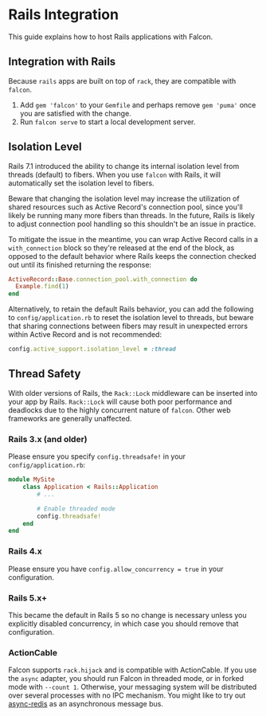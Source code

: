 # Rails Integration

This guide explains how to host Rails applications with Falcon.

## Integration with Rails

Because `rails` apps are built on top of `rack`, they are compatible with `falcon`.

1. Add `gem 'falcon'` to your `Gemfile` and perhaps remove `gem 'puma'` once you are satisfied with the change.
2. Run `falcon serve` to start a local development server.

## Isolation Level

Rails 7.1 introduced the ability to change its internal isolation level from threads (default) to fibers. When you use `falcon` with Rails, it will automatically set the isolation level to fibers.

Beware that changing the isolation level may increase the utilization of shared resources such as Active Record's connection pool, since you'll likely be running many more fibers than threads. In the future, Rails is likely to adjust connection pool handling so this shouldn't be an issue in practice.

To mitigate the issue in the meantime, you can wrap Active Record calls in a `with_connection` block so they're released at the end of the block, as opposed to the default behavior where Rails keeps the connection checked out until its finished returning the response:

~~~ ruby
ActiveRecord::Base.connection_pool.with_connection do
  Example.find(1)
end
~~~

Alternatively, to retain the default Rails behavior, you can add the following to `config/application.rb` to reset the isolation level to threads, but beware that sharing connections between fibers may result in unexpected errors within Active Record and is not recommended:

~~~ ruby
config.active_support.isolation_level = :thread
~~~

## Thread Safety

With older versions of Rails, the `Rack::Lock` middleware can be inserted into your app by Rails. `Rack::Lock` will cause both poor performance and deadlocks due to the highly concurrent nature of `falcon`. Other web frameworks are generally unaffected.

### Rails 3.x (and older)

Please ensure you specify `config.threadsafe!` in your `config/application.rb`:

~~~ ruby
module MySite
	class Application < Rails::Application
		# ...

		# Enable threaded mode
		config.threadsafe!
	end
end
~~~

### Rails 4.x

Please ensure you have `config.allow_concurrency = true` in your configuration.

### Rails 5.x+

This became the default in Rails 5 so no change is necessary unless you explicitly disabled concurrency, in which case you should remove that configuration.

### ActionCable

Falcon supports `rack.hijack` and is compatible with ActionCable. If you use the `async` adapter, you should run Falcon in threaded mode, or in forked mode with `--count 1`. Otherwise, your messaging system will be distributed over several processes with no IPC mechanism. You might like to try out [async-redis](https://github.com/socketry/async-redis) as an asynchronous message bus.
